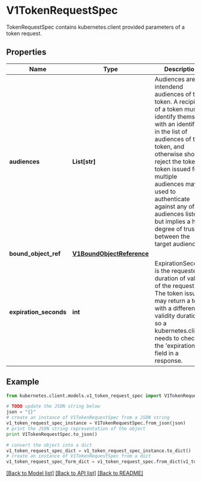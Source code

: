 # V1TokenRequestSpec

TokenRequestSpec contains kubernetes.client provided parameters of a token request.

## Properties

Name | Type | Description | Notes
------------ | ------------- | ------------- | -------------
**audiences** | **List[str]** | Audiences are the intendend audiences of the token. A recipient of a token must identify themself with an identifier in the list of audiences of the token, and otherwise should reject the token. A token issued for multiple audiences may be used to authenticate against any of the audiences listed but implies a high degree of trust between the target audiences. | 
**bound_object_ref** | [**V1BoundObjectReference**](V1BoundObjectReference.md) |  | [optional] 
**expiration_seconds** | **int** | ExpirationSeconds is the requested duration of validity of the request. The token issuer may return a token with a different validity duration so a kubernetes.client needs to check the &#39;expiration&#39; field in a response. | [optional] 

## Example

```python
from kubernetes.client.models.v1_token_request_spec import V1TokenRequestSpec

# TODO update the JSON string below
json = "{}"
# create an instance of V1TokenRequestSpec from a JSON string
v1_token_request_spec_instance = V1TokenRequestSpec.from_json(json)
# print the JSON string representation of the object
print V1TokenRequestSpec.to_json()

# convert the object into a dict
v1_token_request_spec_dict = v1_token_request_spec_instance.to_dict()
# create an instance of V1TokenRequestSpec from a dict
v1_token_request_spec_form_dict = v1_token_request_spec.from_dict(v1_token_request_spec_dict)
```
[[Back to Model list]](../README.md#documentation-for-models) [[Back to API list]](../README.md#documentation-for-api-endpoints) [[Back to README]](../README.md)


